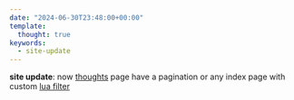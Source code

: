 ```yaml
---
date: "2024-06-30T23:48:00+00:00"
template:
  thought: true
keywords:
  - site-update
---
```


**site update**: now [thoughts](https://maw.sh/thoughts) page have a pagination
or any index page with custom [lua filter](https://github.com/22mahmoud/maw.sh/blob/master/filters/pagination.lua)

